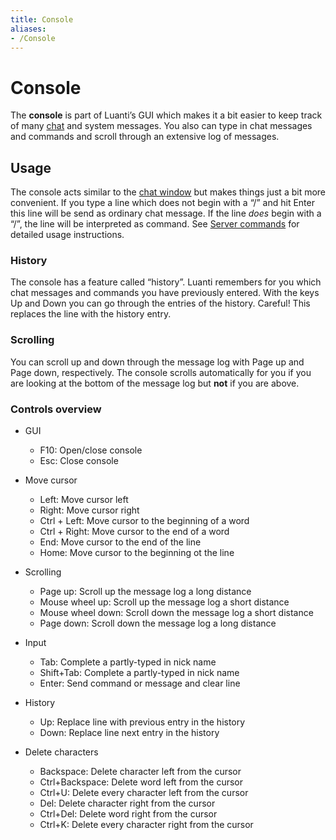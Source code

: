 ```yaml
---
title: Console
aliases:
- /Console
---
```


# Console


The **console** is part of Luanti’s GUI which makes it a bit easier to keep track of many [chat](/chat "Chat") and system messages. You also can type in chat messages and commands and scroll through an extensive log of messages.

Usage
-----

The console acts similar to the [chat window](/chat "Chat window") but makes things just a bit more convenient. If you type a line which does not begin with a “/” and hit Enter this line will be send as ordinary chat message. If the line _does_ begin with a “/”, the line will be interpreted as command. See [Server commands](https://wiki.luanti.org/Server_commands "Server commands") for detailed usage instructions.

### History

The console has a feature called “history”. Luanti remembers for you which chat messages and commands you have previously entered. With the keys Up and Down you can go through the entries of the history. Careful! This replaces the line with the history entry.

### Scrolling

You can scroll up and down through the message log with Page up and Page down, respectively. The console scrolls automatically for you if you are looking at the bottom of the message log but **not** if you are above.

### Controls overview

*   GUI
    *   F10: Open/close console
    *   Esc: Close console

*   Move cursor
    *   Left: Move cursor left
    *   Right: Move cursor right
    *   Ctrl + Left: Move cursor to the beginning of a word
    *   Ctrl + Right: Move cursor to the end of a word
    *   End: Move cursor to the end of the line
    *   Home: Move cursor to the beginning ot the line

*   Scrolling
    *   Page up: Scroll up the message log a long distance
    *   Mouse wheel up: Scroll up the message log a short distance
    *   Mouse wheel down: Scroll down the message log a short distance
    *   Page down: Scroll down the message log a long distance

*   Input
    *   Tab: Complete a partly-typed in nick name
    *   Shift+Tab: Complete a partly-typed in nick name
    *   Enter: Send command or message and clear line

*   History
    *   Up: Replace line with previous entry in the history
    *   Down: Replace line next entry in the history

*   Delete characters
    *   Backspace: Delete character left from the cursor
    *   Ctrl+Backspace: Delete word left from the cursor
    *   Ctrl+U: Delete every character left from the cursor
    *   Del: Delete character right from the cursor
    *   Ctrl+Del: Delete word right from the cursor
    *   Ctrl+K: Delete every character right from the cursor